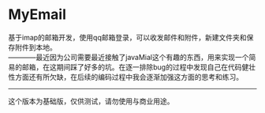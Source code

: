 # MyEmail
基于imap的邮箱开发，使用qq邮箱登录，可以收发邮件和附件，新建文件夹和保存附件到本地。
<br>————最近因为公司需要最近接触了javaMial这个有趣的东西，用来实现一个简易的邮箱，在这期间踩了好多的坑。在逐一排除bug的过程中发现自己在代码健壮性方面还有所欠缺，在后续的编码过程中我会逐渐加强这方面的思考和练习。

---------------------
这个版本为基础版，仅供测试，请勿使用与商业用途。
